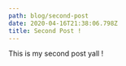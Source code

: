 ```yaml
---
path: blog/second-post
date: 2020-04-16T21:38:06.798Z
title: Second Post !
---
```

This is my second post yall !